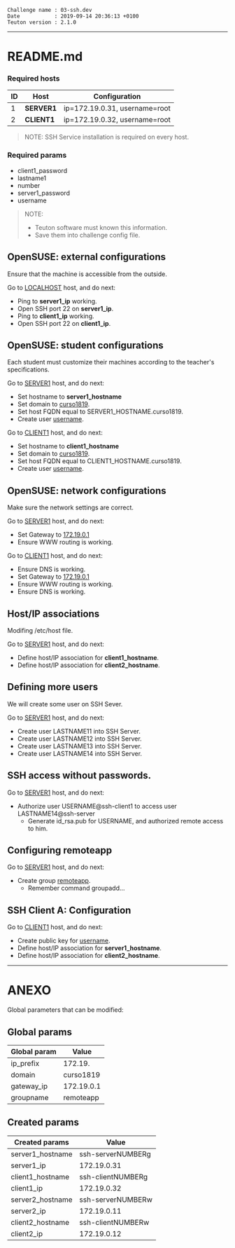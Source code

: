 ```
Challenge name : 03-ssh.dev
Date           : 2019-09-14 20:36:13 +0100
Teuton version : 2.1.0
```
---
# README.md

### Required hosts

| ID | Host | Configuration |
| -- | ---- | ------------- |
|1|**SERVER1**|ip=172.19.0.31, username=root|
|2|**CLIENT1**|ip=172.19.0.32, username=root|

> NOTE: SSH Service installation is required on every host.

### Required params
* client1_password
* lastname1
* number
* server1_password
* username

> NOTE:
> * Teuton software must known this information.
> * Save them into challenge config file.

## OpenSUSE: external configurations

Ensure that the machine is accessible from the outside.


Go to [LOCALHOST](#required-hosts) host, and do next:
* Ping to **server1_ip** working.
* Open SSH port 22 on **server1_ip**.
* Ping to **client1_ip** working.
* Open SSH port 22 on **client1_ip**.

## OpenSUSE: student configurations

Each student must customize their machines according to the teacher's specifications.


Go to [SERVER1](#required-hosts) host, and do next:
* Set hostname to **server1_hostname**
* Set domain to [curso1819](#ANEXO).
* Set host FQDN equal to SERVER1_HOSTNAME.curso1819.
* Create user [username](#required-params).

Go to [CLIENT1](#required-hosts) host, and do next:
* Set hostname to **client1_hostname**
* Set domain to [curso1819](#ANEXO).
* Set host FQDN equal to CLIENT1_HOSTNAME.curso1819.
* Create user [username](#required-params).

## OpenSUSE: network configurations

Make sure the network settings are correct.


Go to [SERVER1](#required-hosts) host, and do next:
* Set Gateway to [172.19.0.1](#ANEXO)
* Ensure WWW routing is working.

Go to [CLIENT1](#required-hosts) host, and do next:
* Ensure DNS is working.
* Set Gateway to [172.19.0.1](#ANEXO)
* Ensure WWW routing is working.
* Ensure DNS is working.

## Host/IP associations

Modifing /etc/host file.


Go to [SERVER1](#required-hosts) host, and do next:
* Define host/IP association for **client1_hostname**.
* Define host/IP association for **client2_hostname**.

## Defining more users

We will create some user on SSH Sever.


Go to [SERVER1](#required-hosts) host, and do next:
* Create user LASTNAME11 into SSH Server.
* Create user LASTNAME12 into SSH Server.
* Create user LASTNAME13 into SSH Server.
* Create user LASTNAME14 into SSH Server.

## SSH access without passwords.


Go to [SERVER1](#required-hosts) host, and do next:
* Authorize user USERNAME@ssh-client1 to access user LASTNAME14@ssh-server
    * Generate id_rsa.pub for USERNAME, and authorized remote access to him.

## Configuring remoteapp


Go to [SERVER1](#required-hosts) host, and do next:
* Create group [remoteapp](#ANEXO).
    * Remember command groupadd...

## SSH Client A: Configuration


Go to [CLIENT1](#required-hosts) host, and do next:
* Create public key for [username](#required-params).
* Define host/IP association for **server1_hostname**.
* Define host/IP association for **client2_hostname**.

---
# ANEXO

Global parameters that can be modified:

## Global params
| Global param | Value |
| ------------ | ----- |
|ip_prefix|172.19.|
|domain|curso1819|
|gateway_ip|172.19.0.1|
|groupname|remoteapp|

## Created params
| Created params | Value |
| -------------- | ----- |
|server1_hostname|ssh-serverNUMBERg|
|server1_ip|172.19.0.31|
|client1_hostname|ssh-clientNUMBERg|
|client1_ip|172.19.0.32|
|server2_hostname|ssh-serverNUMBERw|
|server2_ip|172.19.0.11|
|client2_hostname|ssh-clientNUMBERw|
|client2_ip|172.19.0.12|
